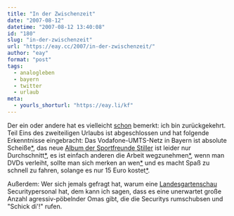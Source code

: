 ```yaml
---
title: "In der Zwischenzeit"
date: "2007-08-12"
datetime: "2007-08-12 13:40:08"
id: "180"
slug: "in-der-zwischenzeit"
url: "https://eay.cc/2007/in-der-zwischenzeit/"
author: "eay"
format: "post"
tags:
  - analogleben
  - bayern
  - twitter
  - urlaub
meta:
  - yourls_shorturl: "https://eay.li/kf"
---
```


Der ein oder andere hat es vielleicht [schon](//eay.cc/2007/optimus-prime-vs-megatron/) bemerkt: ich bin zurückgekehrt. Teil Eins des zweiteiligen Urlaubs ist abgeschlossen und hat folgende Erkenntnisse eingebracht: Das Vodafone-UMTS-Netz in Bayern ist absolute Scheiße[\*](http://twitter.com/Eay/statuses/186227872), das neue [Album der Sportfreunde Stiller](http://www.amazon.de/exec/obidos/ASIN/B000SZ94OK/eayznet-21) ist leider nur Durchschnitt[\*](http://twitter.com/Eay/statuses/186872982), es ist einfach anderen die Arbeit wegzunehmen[\*](http://twitter.com/Eay/statuses/191670902), wenn man DVDs verleiht, sollte man sich merken an wen[\*](http://twitter.com/Eay/statuses/196820032) und es macht Spaß zu schnell zu fahren, solange es nur 15 Euro kostet[\*](http://twitter.com/Eay/statuses/200463482).

Außerdem: Wer sich jemals gefragt hat, warum eine [Landesgartenschau](http://www.gartenschau2007.de/) Securitypersonal hat, dem kann ich sagen, dass es eine unerwartet große Anzahl agressiv-pöbelnder Omas gibt, die die Securitys rumschubsen und "Schick di'!" rufen.
